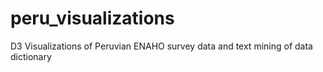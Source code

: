 # peru_visualizations
D3 Visualizations of Peruvian ENAHO survey data and text mining of data dictionary

